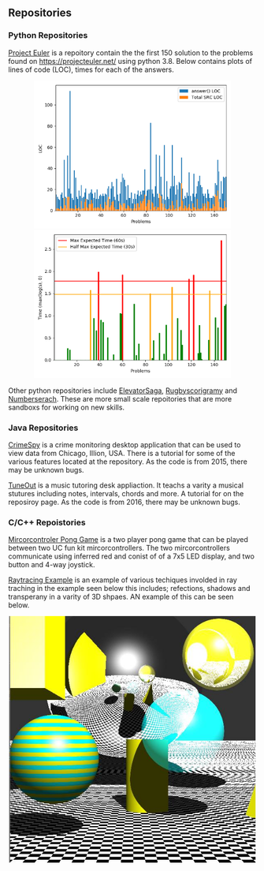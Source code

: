 ## Repositories
### Python Repositories
[Project Euler](https://github.com/zactodd/ProjectEuler) is a repoitory contain the the first 150 solution to the problems found on https://projecteuler.net/ using python 3.8. Below contains plots of lines of code (LOC), times for each of the answers.

<p align="center">
  <img src="images/loc_comparision.png" width=400>
  <img src="images/time_comparision.png" width=400>
</p>

Other python repositories include [ElevatorSaga](https://github.com/zactodd/ElevatorSaga), [Rugbyscorigramy](https://github.com/zactodd/rugbyscorigramy) and [Numberserach](https://github.com/zactodd/number_search). These are more small scale repoitories that are more sandboxs for working on new skills.

### Java Repositories
[CrimeSpy](https://github.com/zactodd/CrimeSpy) is a crime monitoring desktop application that can be used to view data from Chicago, Illion, USA. There is a tutorial for some of the various features located at the repository. As the code is from 2015, there may be unknown bugs.

[TuneOut](https://github.com/zactodd/TuneOut) is a music tutoring desk appliaction. It teachs a varity a musical stutures including notes, intervals, chords and more. A tutorial for on the reposiroy page. As the code is from 2016, there may be unknown bugs.

### C/C++ Repoistories

[Mircorcontroler Pong Game](https://github.com/zactodd/uc-fun-kit-pong) is a two player pong game that can be played between two UC fun kit mircorcontrollers. The two mircorcontrollers communicate using inferred red and conist of of a 7x5 LED display, and two button and 4-way joystick.

[Raytracing Example](https://github.com/zactodd/Ray-Tracing) is an example of various techiques involded in ray traching in the example seen below this includes; refections, shadows and transperany in a varity of 3D shpaes. AN example of this can be seen below.

<p align="center">
   <img src="images/raytracing_result.jpg" width=500>
</p>

